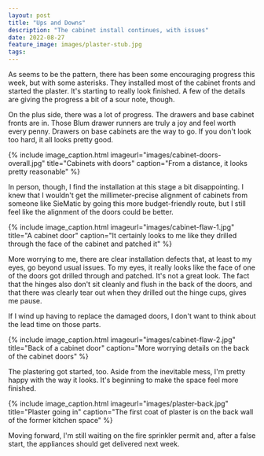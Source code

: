 ```yaml
---
layout: post
title: "Ups and Downs"
description: "The cabinet install continues, with issues"
date: 2022-08-27
feature_image: images/plaster-stub.jpg
tags: 
---
```


As seems to be the pattern, there has been some encouraging progress this week, but with some asterisks. They installed most of the cabinet fronts and started the plaster. It's starting to really look finished. A few of the details are giving the progress a bit of a sour note, though.

<!--more-->

On the plus side, there was a lot of progress. The drawers and base cabinet fronts are in. Those Blum drawer runners are truly a joy and feel worth every penny. Drawers on base cabinets are the way to go. If you don't look too hard, it all looks pretty good.

{% include image_caption.html imageurl="images/cabinet-doors-overall.jpg" title="Cabinets with doors" caption="From  a distance, it looks pretty reasonable" %}

In person, though, I find the installation at this stage a bit disappointing. I knew that I wouldn't get the millimeter-precise alignment of cabinets from someone like SieMatic by going this more budget-friendly route, but I still feel like the alignment of the doors could be better.

{% include image_caption.html imageurl="images/cabinet-flaw-1.jpg" title="A cabinet door" caption="It certainly looks to me like they drilled through the face of the cabinet and patched it" %}

More worrying to me, there are clear installation defects that, at least to my eyes, go beyond usual issues. To my eyes, it really looks like the face of one of the doors got drilled through and patched. It's not a great look. The fact that the hinges also don't sit cleanly and flush in the back of the doors, and that there was clearly tear out when they drilled out the hinge cups, gives me pause.

If I wind up having to replace the damaged doors, I don't want to think about the lead time on those parts.

{% include image_caption.html imageurl="images/cabinet-flaw-2.jpg" title="Back of a cabinet door" caption="More worrying details on the back of the cabinet doors" %}

The plastering got started, too. Aside from the inevitable mess, I'm pretty happy with the way it looks. It's beginning to make the space feel more finished.

{% include image_caption.html imageurl="images/plaster-back.jpg" title="Plaster going in" caption="The first coat of plaster is on the back wall of the former kitchen space" %}

Moving forward, I'm still waiting on the fire sprinkler permit and, after a false start, the appliances should get delivered next week.
